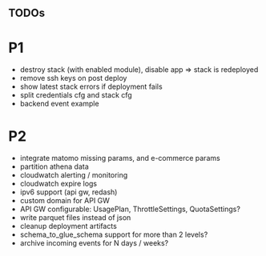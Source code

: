 TODOs
-----

# P1
- destroy stack (with enabled module), disable app => stack is redeployed
- remove ssh keys on post deploy
- show latest stack errors if deployment fails
- split credentials cfg and stack cfg
- backend event example 

# P2
- integrate matomo missing params, and e-commerce params
- partition athena data
- cloudwatch alerting / monitoring
- cloudwatch expire logs
- ipv6 support (api gw, redash)
- custom domain for API GW
- API GW configurable: UsagePlan, ThrottleSettings, QuotaSettings?
- write parquet files instead of json
- cleanup deployment artifacts
- schema_to_glue_schema support for more than 2 levels? 
- archive incoming events for N days / weeks?

